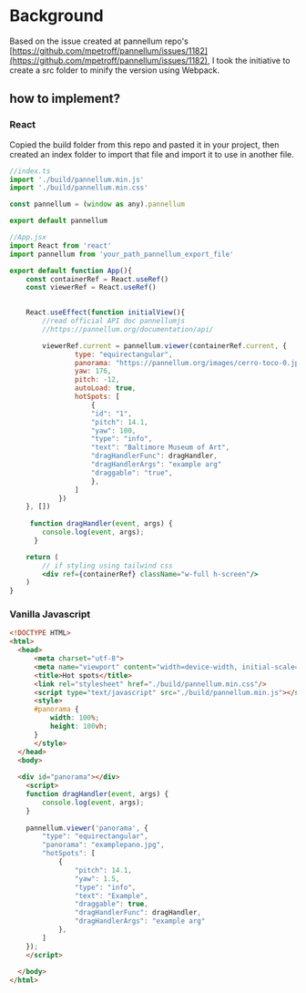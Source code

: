 # Background
Based on the issue created at pannellum repo's [https://github.com/mpetroff/pannellum/issues/1182](https://github.com/mpetroff/pannellum/issues/1182),
I took the initiative to create a src folder to minify the version using Webpack.

## how to implement?
### React
Copied the build folder from this repo and pasted it in your project, then created an index folder to import that file and import it to use in another file.
```js
//index.ts
import './build/pannellum.min.js'
import './build/pannellum.min.css'

const pannellum = (window as any).pannellum

export default pannellum
```
```jsx
//App.jsx
import React from 'react'
import pannellum from 'your_path_pannellum_export_file'

export default function App(){
    const containerRef = React.useRef()
    const viewerRef = React.useRef()

    
    React.useEffect(function initialView(){
        //read official API doc pannellumjs
        //https://pannellum.org/documentation/api/

        viewerRef.current = pannellum.viewer(containerRef.current, {
                type: "equirectangular",
                panorama: "https://pannellum.org/images/cerro-toco-0.jpg",
                yaw: 176,
                pitch: -12,
                autoLoad: true,
                hotSpots: [
                    {
                    "id": "1",
                    "pitch": 14.1,
                    "yaw": 100,
                    "type": "info",
                    "text": "Baltimore Museum of Art",
                    "dragHandlerFunc": dragHandler,
                    "dragHandlerArgs": "example arg"
                    "draggable": "true",
                    },
                ]
            })
    }, [])
  
     function dragHandler(event, args) {
        console.log(event, args);
      }

    return (
        // if styling using tailwind css
        <div ref={containerRef} className="w-full h-screen"/>
    )
}
```

### Vanilla Javascript
```html
<!DOCTYPE HTML>
<html>
  <head>
      <meta charset="utf-8">
      <meta name="viewport" content="width=device-width, initial-scale=1.0">
      <title>Hot spots</title>
      <link rel="stylesheet" href="./build/pannellum.min.css"/>
      <script type="text/javascript" src="./build/pannellum.min.js"></script>
      <style>
      #panorama {
          width: 100%;
          height: 100vh;
      }
      </style>
  </head>
  <body>
  
  <div id="panorama"></div>
    <script>
    function dragHandler(event, args) {
        console.log(event, args);
    }
    
    pannellum.viewer('panorama', {
        "type": "equirectangular",
        "panorama": "examplepano.jpg",
        "hotSpots": [
            {
                "pitch": 14.1,
                "yaw": 1.5,
                "type": "info",
                "text": "Example",
                "draggable": true,
                "dragHandlerFunc": dragHandler,
                "dragHandlerArgs": "example arg"
            },
        ]
    });
    </script>
  
  </body>
</html>
```
